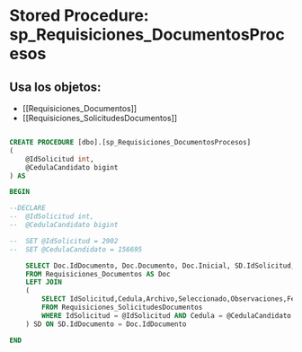 # Stored Procedure: sp_Requisiciones_DocumentosProcesos

## Usa los objetos:
- [[Requisiciones_Documentos]]
- [[Requisiciones_SolicitudesDocumentos]]

```sql

CREATE PROCEDURE [dbo].[sp_Requisiciones_DocumentosProcesos] 
(
	@IdSolicitud int,
	@CedulaCandidato bigint
) AS

BEGIN

--DECLARE 
--	@IdSolicitud int,
--	@CedulaCandidato bigint

--	SET @IdSolicitud = 2902
--	SET @CedulaCandidato = 156695

	SELECT Doc.IdDocumento, Doc.Documento, Doc.Inicial, SD.IdSolicitud, SD.Cedula, (SD.Archivo)NomArchivo, SD.Seleccionado, SD.Observaciones, SD.FechaCreacion
	FROM Requisiciones_Documentos AS Doc
	LEFT JOIN 
	(
		SELECT IdSolicitud,Cedula,Archivo,Seleccionado,Observaciones,FechaCreacion,IdDocumento
		FROM Requisiciones_SolicitudesDocumentos  
		WHERE IdSolicitud = @IdSolicitud AND Cedula = @CedulaCandidato
	) SD ON SD.IdDocumento = Doc.IdDocumento 

END 

```
